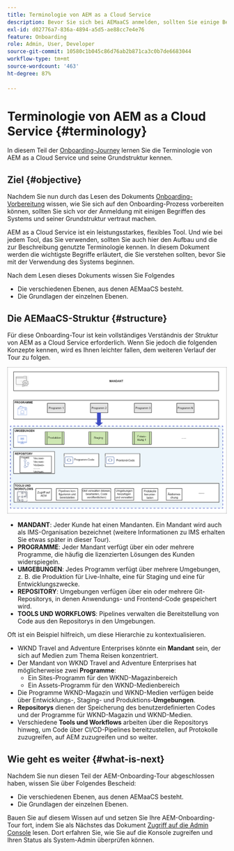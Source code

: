 ```yaml
---
title: Terminologie von AEM as a Cloud Service
description: Bevor Sie sich bei AEMaaCS anmelden, sollten Sie einige Begriffe des Systems und seine grundlegende Struktur kennen.
exl-id: d02776a7-836a-4894-a5d5-ae88cc7e4e76
feature: Onboarding
role: Admin, User, Developer
source-git-commit: 10580c1b045c86d76ab2b871ca3c0b7de6683044
workflow-type: tm+mt
source-wordcount: '463'
ht-degree: 87%

---
```


# Terminologie von AEM as a Cloud Service {#terminology}

In diesem Teil der [Onboarding-Journey](overview.md) lernen Sie die Terminologie von AEM as a Cloud Service und seine Grundstruktur kennen.

## Ziel {#objective}

Nachdem Sie nun durch das Lesen des Dokuments [Onboarding-Vorbereitung](preparation.md) wissen, wie Sie sich auf den Onboarding-Prozess vorbereiten können, sollten Sie sich vor der Anmeldung mit einigen Begriffen des Systems und seiner Grundstruktur vertraut machen.

AEM as a Cloud Service ist ein leistungsstarkes, flexibles Tool. Und wie bei jedem Tool, das Sie verwenden, sollten Sie auch hier den Aufbau und die zur Beschreibung genutzte Terminologie kennen. In diesem Dokument werden die wichtigste Begriffe erläutert, die Sie verstehen sollten, bevor Sie mit der Verwendung des Systems beginnen.

Nach dem Lesen dieses Dokuments wissen Sie Folgendes

* Die verschiedenen Ebenen, aus denen AEMaaCS besteht.
* Die Grundlagen der einzelnen Ebenen.

## Die AEMaaCS-Struktur {#structure}

Für diese Onboarding-Tour ist kein vollständiges Verständnis der Struktur von AEM as a Cloud Service erforderlich. Wenn Sie jedoch die folgenden Konzepte kennen, wird es Ihnen leichter fallen, dem weiteren Verlauf der Tour zu folgen.

![Cloud Manager-Struktur](/help/journey-sites/quick-site/assets/cloud-manager-structure.png)

* **MANDANT**: Jeder Kunde hat einen Mandanten. Ein Mandant wird auch als IMS-Organisation bezeichnet (weitere Informationen zu IMS erhalten Sie etwas später in dieser Tour).
* **PROGRAMME**: Jeder Mandant verfügt über ein oder mehrere Programme, die häufig die lizenzierten Lösungen des Kunden widerspiegeln.
* **UMGEBUNGEN**: Jedes Programm verfügt über mehrere Umgebungen, z. B. die Produktion für Live-Inhalte, eine für Staging und eine für Entwicklungszwecke.
* **REPOSITORY**: Umgebungen verfügen über ein oder mehrere Git-Repositorys, in denen Anwendungs- und Frontend-Code gespeichert wird.
* **TOOLS UND WORKFLOWS**: Pipelines verwalten die Bereitstellung von Code aus den Repositorys in den Umgebungen.

Oft ist ein Beispiel hilfreich, um diese Hierarchie zu kontextualisieren.

* WKND Travel and Adventure Enterprises könnte ein **Mandant** sein, der sich auf Medien zum Thema Reisen konzentriert.
* Der Mandant von WKND Travel and Adventure Enterprises hat möglicherweise zwei **Programme**:
   * Ein Sites-Programm für den WKND-Magazinbereich
   * Ein Assets-Programm für den WKND-Medienbereich
* Die Programme WKND-Magazin und WKND-Medien verfügen beide über Entwicklungs-, Staging- und Produktions-**Umgebungen**.
* **Repositorys** dienen der Speicherung des benutzerdefinierten Codes und der Programme für WKND-Magazin und WKND-Medien.
* Verschiedene **Tools und Workflows** arbeiten über die Repositorys hinweg, um Code über CI/CD-Pipelines bereitzustellen, auf Protokolle zuzugreifen, auf AEM zuzugreifen und so weiter.

## Wie geht es weiter {#what-is-next}

Nachdem Sie nun diesen Teil der AEM-Onboarding-Tour abgeschlossen haben, wissen Sie über Folgendes Bescheid:

* Die verschiedenen Ebenen, aus denen AEMaaCS besteht.
* Die Grundlagen der einzelnen Ebenen.

Bauen Sie auf diesem Wissen auf und setzen Sie Ihre AEM-Onboarding-Tour fort, indem Sie als Nächstes das Dokument [Zugriff auf die Admin Console](admin-console.md) lesen. Dort erfahren Sie, wie Sie auf die Konsole zugreifen und Ihren Status als System-Admin überprüfen können.
